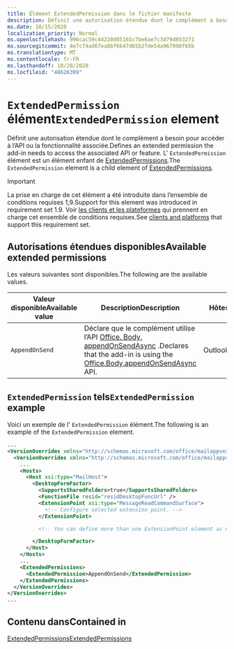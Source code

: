 ```yaml
---
title: Élément ExtendedPermission dans le fichier manifeste
description: Définit une autorisation étendue dont le complément a besoin pour accéder à l’API ou la fonctionnalité associée.
ms.date: 10/15/2020
localization_priority: Normal
ms.openlocfilehash: 996cac59c44220d05165c7be6ae7c3d79d853271
ms.sourcegitcommit: 4e7c74ad67ea8bf6b47d65b2fde54a967090f65b
ms.translationtype: MT
ms.contentlocale: fr-FR
ms.lasthandoff: 10/20/2020
ms.locfileid: "48626399"
---
```

# <a name="extendedpermission-element"></a><span data-ttu-id="886ac-103">`ExtendedPermission` élément</span><span class="sxs-lookup"><span data-stu-id="886ac-103">`ExtendedPermission` element</span></span>

<span data-ttu-id="886ac-104">Définit une autorisation étendue dont le complément a besoin pour accéder à l’API ou la fonctionnalité associée.</span><span class="sxs-lookup"><span data-stu-id="886ac-104">Defines an extended permission the add-in needs to access the associated API or feature.</span></span> <span data-ttu-id="886ac-105">L' `ExtendedPermission` élément est un élément enfant de [ExtendedPermissions](extendedpermissions.md).</span><span class="sxs-lookup"><span data-stu-id="886ac-105">The `ExtendedPermission` element is a child element of [ExtendedPermissions](extendedpermissions.md).</span></span>

> [!IMPORTANT]
> <span data-ttu-id="886ac-106">La prise en charge de cet élément a été introduite dans l’ensemble de conditions requises 1,9.</span><span class="sxs-lookup"><span data-stu-id="886ac-106">Support for this element was introduced in requirement set 1.9.</span></span> <span data-ttu-id="886ac-107">Voir [les clients et les plateformes](../../reference/requirement-sets/outlook-api-requirement-sets.md#requirement-sets-supported-by-exchange-servers-and-outlook-clients) qui prennent en charge cet ensemble de conditions requises.</span><span class="sxs-lookup"><span data-stu-id="886ac-107">See [clients and platforms](../../reference/requirement-sets/outlook-api-requirement-sets.md#requirement-sets-supported-by-exchange-servers-and-outlook-clients) that support this requirement set.</span></span>

## <a name="available-extended-permissions"></a><span data-ttu-id="886ac-108">Autorisations étendues disponibles</span><span class="sxs-lookup"><span data-stu-id="886ac-108">Available extended permissions</span></span>

<span data-ttu-id="886ac-109">Les valeurs suivantes sont disponibles.</span><span class="sxs-lookup"><span data-stu-id="886ac-109">The following are the available values.</span></span>

|<span data-ttu-id="886ac-110">Valeur disponible</span><span class="sxs-lookup"><span data-stu-id="886ac-110">Available value</span></span>|<span data-ttu-id="886ac-111">Description</span><span class="sxs-lookup"><span data-stu-id="886ac-111">Description</span></span>|<span data-ttu-id="886ac-112">Hôtes</span><span class="sxs-lookup"><span data-stu-id="886ac-112">Hosts</span></span>|
|---|---|---|
|`AppendOnSend`|<span data-ttu-id="886ac-113">Déclare que le complément utilise l’API [Office. Body. appendOnSendAsync](/javascript/api/outlook/office.body?view=outlook-js-preview&preserve-view=true#appendonsendasync-data--options--callback-) .</span><span class="sxs-lookup"><span data-stu-id="886ac-113">Declares that the add-in is using the [Office.Body.appendOnSendAsync](/javascript/api/outlook/office.body?view=outlook-js-preview&preserve-view=true#appendonsendasync-data--options--callback-) API.</span></span>|<span data-ttu-id="886ac-114">Outlook</span><span class="sxs-lookup"><span data-stu-id="886ac-114">Outlook</span></span>|

## <a name="extendedpermission-example"></a><span data-ttu-id="886ac-115">`ExtendedPermission` tels</span><span class="sxs-lookup"><span data-stu-id="886ac-115">`ExtendedPermission` example</span></span>

<span data-ttu-id="886ac-116">Voici un exemple de l' `ExtendedPermission` élément.</span><span class="sxs-lookup"><span data-stu-id="886ac-116">The following is an example of the `ExtendedPermission` element.</span></span>

```XML
...
<VersionOverrides xmlns="http://schemas.microsoft.com/office/mailappversionoverrides" xsi:type="VersionOverridesV1_0">
  <VersionOverrides xmlns="http://schemas.microsoft.com/office/mailappversionoverrides/1.1" xsi:type="VersionOverridesV1_1">
    ...
    <Hosts>
      <Host xsi:type="MailHost">
        <DesktopFormFactor>
          <SupportsSharedFolders>true</SupportsSharedFolders>
          <FunctionFile resid="residDesktopFuncUrl" />
          <ExtensionPoint xsi:type="MessageReadCommandSurface">
            <!-- Configure selected extension point. -->
          </ExtensionPoint>

          <!-- You can define more than one ExtensionPoint element as needed. -->

        </DesktopFormFactor>
      </Host>
    </Hosts>
    ...
    <ExtendedPermissions>
      <ExtendedPermission>AppendOnSend</ExtendedPermission>
    </ExtendedPermissions>
  </VersionOverrides>
</VersionOverrides>
...
```

## <a name="contained-in"></a><span data-ttu-id="886ac-117">Contenu dans</span><span class="sxs-lookup"><span data-stu-id="886ac-117">Contained in</span></span>

[<span data-ttu-id="886ac-118">ExtendedPermissions</span><span class="sxs-lookup"><span data-stu-id="886ac-118">ExtendedPermissions</span></span>](extendedpermissions.md)
